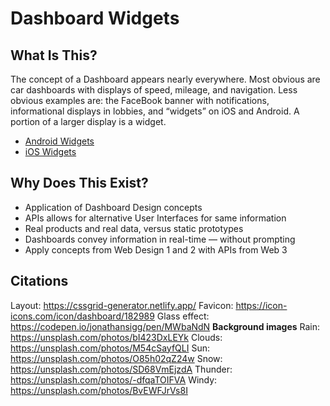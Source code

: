 # Dashboard Widgets

## What Is This?
The concept of a Dashboard appears nearly everywhere. Most obvious are car dashboards with displays of speed, mileage, and navigation. Less obvious examples are: the FaceBook banner with notifications, informational displays in lobbies, and “widgets” on iOS and Android. A portion of a larger display is a widget.

* [Android Widgets](https://developer.android.com/guide/topics/appwidgets/overview)
* [iOS Widgets](https://www.imore.com/widgets-ios-8-explained)

## Why Does This Exist?
* Application of Dashboard Design concepts
* APIs allows for alternative User Interfaces for same information
* Real products and real data, versus static prototypes
* Dashboards convey information in real-time — without prompting
* Apply concepts from Web Design 1 and 2 with APIs from Web 3

## Citations
Layout: https://cssgrid-generator.netlify.app/
Favicon: https://icon-icons.com/icon/dashboard/182989
Glass effect: https://codepen.io/jonathansigg/pen/MWbaNdN
**Background images**
Rain: https://unsplash.com/photos/bI423DxLEYk
Clouds: https://unsplash.com/photos/M54cSayfQLI
Sun: https://unsplash.com/photos/O85h02qZ24w
Snow: https://unsplash.com/photos/SD68VmEjzdA
Thunder: https://unsplash.com/photos/-dfqaTOIFVA
Windy: https://unsplash.com/photos/BvEWFJrVs8I